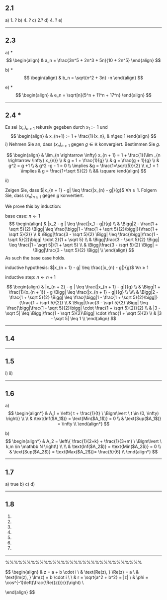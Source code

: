 ## 2.1
a) 1. ?
b) 4. ?
c) 2.?
d) 4. ?
e) 

___
## 2.3 
a) \*
$$
\begin{align}
& a_n = \frac{3n^5 + 2n^3 + 5n}{10 + 2n^5}
\end{align}
$$

b) \*
$$
\begin{align}
& b_n = \sqrt{n^2 + 3n} -n
\end{align}
$$

e) \*
$$
\begin{align}
& e_n = \sqrt[n]{5^n + 11^n + 17^n}
\end{align}
$$

___
## 2.4 \*
Es sei $(x_n)_{n\geq 1}$ rekursiv gegeben durch $x_1 := 1$ und
$$
\begin{align}
& x_{n+1} := 1 + \frac{1}{x_n}, & n\geq 1 
\end{align}
$$
i) Nehmen Sie an, dass $(x_n)_{n\geq 1}$ gegen $g \in \mathbb R$ konvergiert. Bestimmen Sie $g$.

$$
\begin{align}
& \lim_{n \rightarrow \infty} x_{n + 1} = 1 + \frac{1}{\lim _{n \rightarrow \infty} x_{n}} \\
& g = 1 + \frac{1}{g} \\
& g = \frac{g + 1}{g} \\
& g^2 = g +1 \\
& g^2 -g - 1 = 0 \\
\implies &g = \frac{1±\sqrt{5}}{2} \\
x_1 = 1 \implies & g = \frac{1+\sqrt 5}{2} \\
&& \square
\end{align}
$$


ii)

Zeigen Sie, dass $|x_{n + 1} - g| \leq \frac{|x_{n} - g|}{g}$ $\forall n \geq 1$. Folgern Sie, dass $(x_n)_{n\geq 1}$ gegen $g$ konvertiert.

We prove this by induction:

base case:
$n \leftarrow 1$
$$
\begin{align}
& |x_2 - g | \leq \frac{|x_1 - g|}{g} \\
& \Bigg|2 - \frac{1 + \sqrt 5}{2} \Bigg| \leq \frac{\bigg|1 - \frac{1 + \sqrt 5}{2}\bigg|}{\frac{1 + \sqrt 5}{2}} \\
& \Bigg|\frac{3 - \sqrt 5}{2} \Bigg| \leq \frac{\bigg|\frac{1 - \sqrt 5}{2}\bigg| \cdot 2}{1 + \sqrt 5} \\
& \Bigg|\frac{3 - \sqrt 5}{2} \Bigg| \leq \frac{|1 - \sqrt 5|}{1 + \sqrt 5} \\
& \Bigg|\frac{3 - \sqrt 5}{2} \Bigg| = \Bigg|\frac{3 - \sqrt 5}{2} \Bigg| \\
\end{align}
$$
As such the base case holds.


inductive hypothesis:
$|x_{n + 1} - g| \leq \frac{|x_{n} - g|}{g}$ $\forall n \geq 1$


inductive step:
$n \leftarrow n + 1$

$$
\begin{align}
& |x_{n + 2} - g | \leq \frac{|x_{n + 1} - g|}{g} \\
& \Bigg|1 + \frac{1}{x_{n + 1}} - g \Bigg| \leq \frac{|x_{n + 1} - g|}{g} \\
\\\\
& \Bigg|2 - \frac{1 + \sqrt 5}{2} \Bigg| \leq \frac{\bigg|1 - \frac{1 + \sqrt 5}{2}\bigg|}{\frac{1 + \sqrt 5}{2}} \\
& \Bigg|\frac{3 - \sqrt 5}{2} \Bigg| \leq \frac{\bigg|\frac{1 - \sqrt 5}{2}\bigg| \cdot \frac{1 + \sqrt 5}{2}}{2} \\
& |3 - \sqrt 5| \leq \Bigg|\frac{1 - \sqrt 5}{2}\Bigg| \cdot \frac{1 + \sqrt 5}{2} \\
& |3 - \sqrt 5| \leq 1 \\
\end{align}
$$



___
## 1.4

___
## 1.5
i)
ii)

___
## 1.6
a)
$$
\begin{align*}
& A_1 = \left\{ t + \frac{1}{t} \ \Bigm\lvert \ t \in (0, \infty) \right\} \\ \\
& \text{Inf($A_1$)} = \text{Min($A_1$)} = 0 \\
& \text{Sup($A_1$)} = \infty \\
\end{align*}
$$

b)
$$
\begin{align*}
& A_2 = \left\{ \frac{1}{2+k} + \frac{1}{3+m} \ \Bigm\lvert \ k,m \in \mathbb N \right\} \\ \\
& \text{Inf($A_2$)} = \text{Min($A_2$)} = 0 \\
& \text{Sup($A_2$)} = \text{Max($A_2$)}= \frac{5}{6} \\
\end{align*}
$$

___
## 1.7
a) true
b) 
c)
d)

___
## 1.8




1)
2)
3)
4)
5)
6)
7)



___
%%%%%%%%%%%%%%%%%%%%%%%%%%%%%%%%


$$
\begin{align}
& z = a + b \cdot i \\
& \text{Re(z), } \Re(z) = a \\
& \text{Im(z), } \Im(z) = b \cdot i \\ \\
& r = \sqrt{a^2 + b^2} = |z| \\
& \phi = \cos^{-1}\left(\frac{\Re{(z)}}{r}\right) \\

\end{align}
$$




